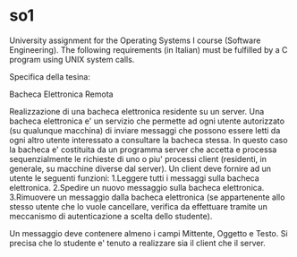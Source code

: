 # so1
University assignment for the Operating Systems I course (Software Engineering). The following requirements (in Italian) must be fulfilled by a C program using UNIX system calls.


Specifica della tesina:


Bacheca Elettronica Remota

Realizzazione di una bacheca elettronica residente su un server. Una
bacheca elettronica e' un servizio che permette ad ogni utente autorizzato
(su qualunque macchina) di inviare messaggi che possono essere letti da
ogni altro utente interessato a consultare la bacheca stessa. In questo
caso la bacheca e' costituita da un programma server che accetta e
processa sequenzialmente le richieste di uno o piu' processi client
(residenti, in generale, su macchine diverse dal server). Un client deve
fornire ad un utente le seguenti funzioni:
1.Leggere tutti i messaggi sulla bacheca elettronica.
2.Spedire un nuovo messaggio sulla bacheca elettronica.
3.Rimuovere un messaggio dalla bacheca elettronica (se appartenente
allo stesso utente che lo vuole cancellare, verifica da effettuare tramite un meccanismo di autenticazione a scelta dello studente).

Un messaggio deve contenere almeno i campi Mittente, Oggetto e Testo. Si
precisa che lo studente e' tenuto a realizzare sia il client che il
server.

